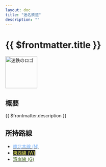 ```yaml
---
layout: doc
title: "迷名鉄道"
description: ""
---
```


# {{ $frontmatter.title }}
<img src="/img/company/meitetsu.webp" alt="迷鉄のロゴ" width="100px">

## 概要
{{ $frontmatter.description }}

## 所持路線
- [<span style="color: #78B0F9">南北本線 (N)</span>](/company/meitetsu/line/nanbokuhonsen.md)
- [<span style="color: #FFFF61; background-color: #1B1B1F;">東西線 (W)</span>](/company/meitetsu/line/touzaisen.md)
- [<span style="color: #40651A">湾岸線 (G)</span>](/company/meitetsu/line/wangansen.md)